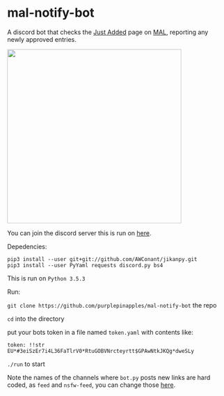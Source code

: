 # mal-notify-bot

A discord bot that checks the [Just Added](https://myanimelist.net/anime.php?o=9&c%5B0%5D=a&c%5B1%5D=d&cv=2&w=1) page on [MAL](https://myanimelist.net/), reporting any newly approved entries.

<img src="https://i.imgur.com/pEVk0iw.png" alt="" width=400>

You can join the discord server this is run on [here](https://goo.gl/ciydwZ).

Depedencies:
```
pip3 install --user git+git://github.com/AWConant/jikanpy.git
pip3 install --user PyYaml requests discord.py bs4
```

This is run on `Python 3.5.3`

Run:

`git clone https://github.com/purplepinapples/mal-notify-bot` the repo

`cd` into the directory

put your bots token in a file named `token.yaml` with contents like:

`token: !!str EU*#3eiSzEr7i4L36FaTlrV0*RtuGOBVNrcteyrtt$GPAwNtkJKQg*dweSLy`

`./run` to start

Note the names of the channels where `bot.py` posts new links are hard coded, as `feed` and `nsfw-feed`, you can change those [here](https://github.com/purplepinapples/mal-notify-bot/blob/master/bot.py#L45).
